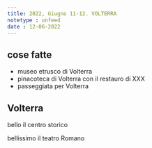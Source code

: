 ```yaml
---
title: 2022, Giugno 11-12. VOLTERRA
notetype : unfeed
date : 12-06-2022
---
```


## cose fatte
- museo etrusco di Volterra
- pinacoteca di Volterra con il restauro di XXX
- passeggiata per Volterra

## Volterra
bello il centro storico

bellissimo il teatro Romano


